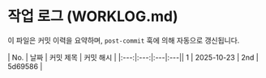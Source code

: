 # 작업 로그 (WORKLOG.md)

이 파일은 커밋 이력을 요약하며, `post-commit` 훅에 의해 자동으로 갱신됩니다.

| No. | 날짜 | 커밋 제목 | 커밋 해시 |
|:---:|:---:|:---|:---|| 1 | 2025-10-23 | 2nd | 5d69586 |
